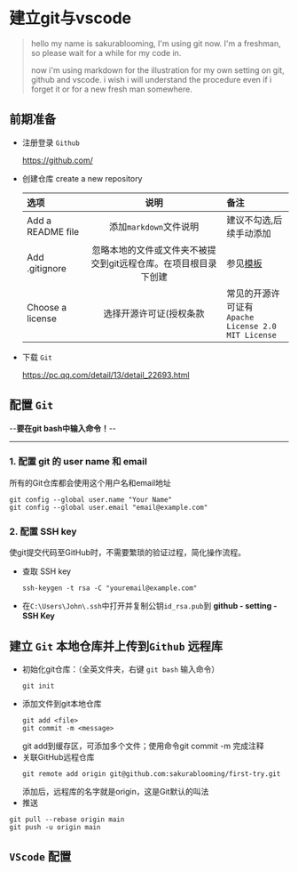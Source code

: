 # 建立git与vscode

> hello my name is sakurablooming, I'm using git now. I'm a freshman, so please wait for a while for my code in.
> 
> now i'm using markdown for the illustration for my own setting on git, github and vscode. i wish i will understand the procedure even if i forget it or for a new fresh man somewhere.

## 前期准备
- 注册登录 `Github`
 
    https://github.com/

- 创建仓库 create a new repository
  
    |选项|说明|备注|
    |:---|:---:|:---|
    |Add a README file|添加`markdown`文件说明|建议不勾选,后续手动添加|
    |Add .gitignore| 忽略本地的文件或文件夹不被提交到git远程仓库。在项目根目录下创建|参见[模板](https://github.com/github/gitignore)
    |Choose a license|选择开源许可证(授权条款| 常见的开源许可证有 <br>`Apache License 2.0`<br>`MIT License`

- 下载 `Git`
  
  https://pc.qq.com/detail/13/detail_22693.html

## 配置 `Git`

--**要在git bash中输入命令！**--

---

### 1. 配置 git 的 user name 和 email
所有的Git仓库都会使用这个用户名和email地址
```
git config --global user.name "Your Name"
git config --global user.email "email@example.com"
```

  
### 2. 配置 SSH key
使git提交代码至GitHub时，不需要繁琐的验证过程，简化操作流程。
- 查取 SSH key
    ```
    ssh-keygen -t rsa -C "youremail@example.com"
    ```
- 在`C:\Users\John\.ssh`中打开并复制公钥`id_rsa.pub`到 **github - setting - SSH Key**

## 建立 `Git` 本地仓库并上传到`Github` 远程库
- 初始化git仓库：（全英文件夹，右键 `git bash` 输入命令）
    ```
    git init
    ```
- 添加文件到git本地仓库
    ```
    git add <file>
    git commit -m <message>
    ```
    git add到缓存区，可添加多个文件；使用命令git commit -m 完成注释
- 关联GitHub远程仓库
    ```
    git remote add origin git@github.com:sakurablooming/first-try.git
    ```
    添加后，远程库的名字就是origin，这是Git默认的叫法
- 推送
```
git pull --rebase origin main
git push -u origin main
```


## `VScode` 配置
